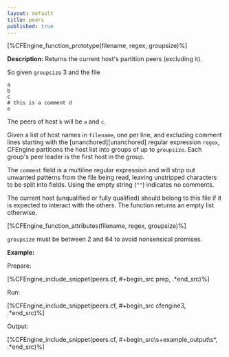 ```yaml
---
layout: default
title: peers
published: true
---
```


[%CFEngine_function_prototype(filename, regex, groupsize)%]

**Description:** Returns the current host's partition peers (excluding it).

So given `groupsize` 3 and the file

```
a
b
c
# this is a comment d
e
```

The peers of host `b` will be `a` and `c`.

Given a list of host names in `filename`, one per line, and excluding
comment lines starting with the [unanchored][unanchored] regular
expression `regex`, CFEngine partitions the host list into groups of
up to `groupsize`. Each group's peer leader is the first host in the
group.

The `comment` field is a multiline regular expression and will strip out
unwanted patterns from the file being read, leaving unstripped characters to be
split into fields. Using the empty string (`""`) indicates no comments.

The current host (unqualified or fully qualified) should belong to
this file if it is expected to interact with the others. The function
returns an empty list otherwise.

[%CFEngine_function_attributes(filename, regex, groupsize)%]

`groupsize` must be between 2 and 64 to avoid nonsensical promises.

**Example:**

Prepare:

[%CFEngine_include_snippet(peers.cf, #\+begin_src prep, .*end_src)%]

Run:

[%CFEngine_include_snippet(peers.cf, #\+begin_src cfengine3, .*end_src)%]

Output:

[%CFEngine_include_snippet(peers.cf, #\+begin_src\s+example_output\s*, .*end_src)%]
